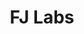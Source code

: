 ---
layout: firm_page
title: "FJ Labs"
id: "fjlabs.com"
permalink: "/fjlabsfjlabs.com/"
website: "https://fjlabs.com"
offices: "New York (United States)"
investment_stages: "Seed, Series A, Series B, Series C"
portfolio_companies: "Alibaba, Coupang, Flexport, Delivery Hero, Shipbob, Properly, Wallapop, Rappi, Airbnb"
portfolio_link: "https://fjlabs.com/portfolio"
investment_markets: "Marketplaces, eCommerce, Fintech & Insurtech, Logistics, Travel & Lifestyle, Gaming, Digital Health, Proptech & Home Improvements, Agtech & Climate, Crypto & Web3, Business Productivity Tools, Recruitment, Industrials & Construction, Foodtech"
founded_year: "2015"
description: "FJ Labs focuses on angel investing at venture scale, specializing in marketplaces and network effect businesses. They have a large portfolio of marketplace startups and actively help portfolio companies fundraise."
linkedin: "https://www.linkedin.com/company/fj-labs"
twitter: "https://www.twitter.com/FjLabs"
instagram: ""
team_page: "https://fjlabs.com/team"
investor_type: "Venture Capital, Micro VC"
crunchbase: "https://www.crunchbase.com/organization/fj-labs"
pitchbook: "https://pitchbook.com/profiles/investor/108358-57"

# SEO Optimization
meta_title: "FJ Labs - VC Firm - projectstartups.com"
meta_description: "FJ Labs, FJ Labs focuses on angel investing at venture scale, specializing in marketplaces and network effect businesses. They have a large portfolio of market..."
meta_keywords: "FJ Labs, Marketplaces, eCommerce, Fintech & Insurtech, Logistics, Travel & Lifestyle, Gaming, Digital Health, Proptech & Home Improvements, Agtech & Climate, Crypto & Web3, Business Productivity Tools, Recruitment, Industrials & Construction, Foodtech, VC firm, venture capital, startup investor, projectstartups.com"
canonical_url: "https://vc.projectstartups.com/fjlabsfjlabs.com/"
---